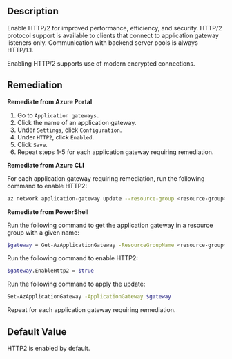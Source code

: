 ## Description

Enable HTTP/2 for improved performance, efficiency, and security. HTTP/2 protocol support is available to clients that connect to application gateway listeners only. Communication with backend server pools is always HTTP/1.1.

Enabling HTTP/2 supports use of modern encrypted connections.

## Remediation

**Remediate from Azure Portal**

1. Go to `Application gateways.`
2. Click the name of an application gateway.
3. Under `Settings`, click `Configuration`.
4. Under `HTTP2`, click `Enabled`.
5. Click `Save`.
6. Repeat steps 1-5 for each application gateway requiring remediation.

**Remediate from Azure CLI**

For each application gateway requiring remediation, run the following command to enable HTTP2:

```bash
az network application-gateway update --resource-group <resource-group> --name <application-gateway> --http2 Enabled
```

**Remediate from PowerShell**

Run the following command to get the application gateway in a resource group with a given name:

```bash
$gateway = Get-AzApplicationGateway -ResourceGroupName <resource-group> -Name <application-gateway>
```

Run the following command to enable HTTP2:

```bash
$gateway.EnableHttp2 = $true
```

Run the following command to apply the update:

```bash
Set-AzApplicationGateway -ApplicationGateway $gateway
```

Repeat for each application gateway requiring remediation.

## Default Value

HTTP2 is enabled by default.